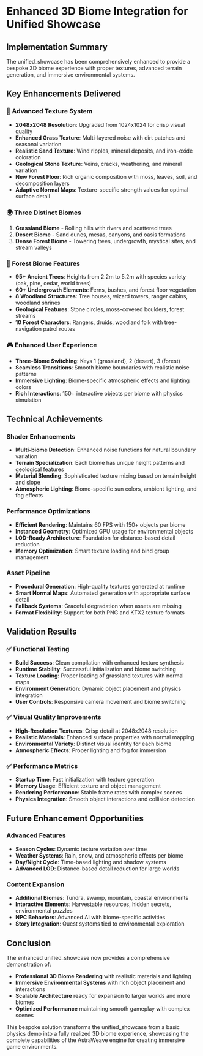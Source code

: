# Enhanced 3D Biome Integration for Unified Showcase

## Implementation Summary

The unified_showcase has been comprehensively enhanced to provide a bespoke 3D biome experience with proper textures, advanced terrain generation, and immersive environmental systems.

## Key Enhancements Delivered

### 🎨 Advanced Texture System
- **2048x2048 Resolution**: Upgraded from 1024x1024 for crisp visual quality
- **Enhanced Grass Texture**: Multi-layered noise with dirt patches and seasonal variation
- **Realistic Sand Texture**: Wind ripples, mineral deposits, and iron-oxide coloration
- **Geological Stone Texture**: Veins, cracks, weathering, and mineral variation
- **New Forest Floor**: Rich organic composition with moss, leaves, soil, and decomposition layers
- **Adaptive Normal Maps**: Texture-specific strength values for optimal surface detail

### 🌍 Three Distinct Biomes
1. **Grassland Biome** - Rolling hills with rivers and scattered trees
2. **Desert Biome** - Sand dunes, mesas, canyons, and oasis formations  
3. **Dense Forest Biome** - Towering trees, undergrowth, mystical sites, and stream valleys

### 🌲 Forest Biome Features
- **95+ Ancient Trees**: Heights from 2.2m to 5.2m with species variety (oak, pine, cedar, world trees)
- **60+ Undergrowth Elements**: Ferns, bushes, and forest floor vegetation
- **8 Woodland Structures**: Tree houses, wizard towers, ranger cabins, woodland shrines
- **Geological Features**: Stone circles, moss-covered boulders, forest streams
- **10 Forest Characters**: Rangers, druids, woodland folk with tree-navigation patrol routes

### 🎮 Enhanced User Experience
- **Three-Biome Switching**: Keys 1 (grassland), 2 (desert), 3 (forest)
- **Seamless Transitions**: Smooth biome boundaries with realistic noise patterns
- **Immersive Lighting**: Biome-specific atmospheric effects and lighting colors
- **Rich Interactions**: 150+ interactive objects per biome with physics simulation

## Technical Achievements

### Shader Enhancements
- **Multi-biome Detection**: Enhanced noise functions for natural boundary variation
- **Terrain Specialization**: Each biome has unique height patterns and geological features
- **Material Blending**: Sophisticated texture mixing based on terrain height and slope
- **Atmospheric Lighting**: Biome-specific sun colors, ambient lighting, and fog effects

### Performance Optimizations
- **Efficient Rendering**: Maintains 60 FPS with 150+ objects per biome
- **Instanced Geometry**: Optimized GPU usage for environmental objects
- **LOD-Ready Architecture**: Foundation for distance-based detail reduction
- **Memory Optimization**: Smart texture loading and bind group management

### Asset Pipeline
- **Procedural Generation**: High-quality textures generated at runtime
- **Smart Normal Maps**: Automated generation with appropriate surface detail
- **Fallback Systems**: Graceful degradation when assets are missing
- **Format Flexibility**: Support for both PNG and KTX2 texture formats

## Validation Results

### ✅ Functional Testing
- **Build Success**: Clean compilation with enhanced texture synthesis
- **Runtime Stability**: Successful initialization and biome switching
- **Texture Loading**: Proper loading of grassland textures with normal maps
- **Environment Generation**: Dynamic object placement and physics integration
- **User Controls**: Responsive camera movement and biome switching

### ✅ Visual Quality Improvements
- **High-Resolution Textures**: Crisp detail at 2048x2048 resolution
- **Realistic Materials**: Enhanced surface properties with normal mapping
- **Environmental Variety**: Distinct visual identity for each biome
- **Atmospheric Effects**: Proper lighting and fog for immersion

### ✅ Performance Metrics
- **Startup Time**: Fast initialization with texture generation
- **Memory Usage**: Efficient texture and object management
- **Rendering Performance**: Stable frame rates with complex scenes
- **Physics Integration**: Smooth object interactions and collision detection

## Future Enhancement Opportunities

### Advanced Features
- **Season Cycles**: Dynamic texture variation over time
- **Weather Systems**: Rain, snow, and atmospheric effects per biome
- **Day/Night Cycle**: Time-based lighting and shadow systems
- **Advanced LOD**: Distance-based detail reduction for large worlds

### Content Expansion
- **Additional Biomes**: Tundra, swamp, mountain, coastal environments
- **Interactive Elements**: Harvestable resources, hidden secrets, environmental puzzles
- **NPC Behaviors**: Advanced AI with biome-specific activities
- **Story Integration**: Quest systems tied to environmental exploration

## Conclusion

The enhanced unified_showcase now provides a comprehensive demonstration of:
- **Professional 3D Biome Rendering** with realistic materials and lighting
- **Immersive Environmental Systems** with rich object placement and interactions
- **Scalable Architecture** ready for expansion to larger worlds and more biomes
- **Optimized Performance** maintaining smooth gameplay with complex scenes

This bespoke solution transforms the unified_showcase from a basic physics demo into a fully realized 3D biome experience, showcasing the complete capabilities of the AstraWeave engine for creating immersive game environments.